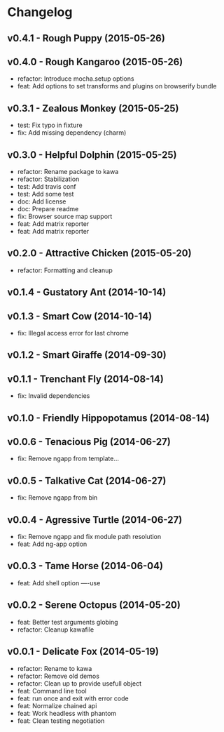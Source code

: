 Changelog
=========

v0.4.1 - Rough Puppy (2015-05-26) 
----------------------------------------------------------------------



v0.4.0 - Rough Kangaroo (2015-05-26) 
----------------------------------------------------------------------

  - refactor: Introduce mocha.setup options
  - feat: Add options to set transforms and plugins on browserify bundle


v0.3.1 - Zealous Monkey (2015-05-25) 
----------------------------------------------------------------------

  - test: Fix typo in fixture
  - fix: Add missing dependency (charm)


v0.3.0 - Helpful Dolphin (2015-05-25) 
----------------------------------------------------------------------

  - refactor: Rename package to kawa
  - refactor: Stabilization
  - test: Add travis conf
  - test: Add some test
  - doc: Add license
  - doc: Prepare readme
  - fix: Browser source map support
  - feat: Add matrix reporter
  - feat: Add matrix reporter


v0.2.0 - Attractive Chicken (2015-05-20) 
----------------------------------------------------------------------

  - refactor: Formatting and cleanup


v0.1.4 - Gustatory Ant (2014-10-14) 
----------------------------------------------------------------------



v0.1.3 - Smart Cow (2014-10-14) 
----------------------------------------------------------------------

  - fix: Illegal access error for last chrome


v0.1.2 - Smart Giraffe (2014-09-30) 
----------------------------------------------------------------------



v0.1.1 - Trenchant Fly (2014-08-14) 
----------------------------------------------------------------------

  - fix: Invalid dependencies


v0.1.0 - Friendly Hippopotamus (2014-08-14) 
----------------------------------------------------------------------



v0.0.6 - Tenacious Pig (2014-06-27) 
----------------------------------------------------------------------

  - fix: Remove ngapp from template…


v0.0.5 - Talkative Cat (2014-06-27) 
----------------------------------------------------------------------

  - fix: Remove ngapp from bin


v0.0.4 - Agressive Turtle (2014-06-27) 
----------------------------------------------------------------------

  - fix: Remove ngapp and fix module path resolution
  - feat: Add ng-app option


v0.0.3 - Tame Horse (2014-06-04) 
----------------------------------------------------------------------

  - feat: Add shell option —-use


v0.0.2 - Serene Octopus (2014-05-20) 
----------------------------------------------------------------------

  - feat: Better test arguments globing
  - refactor: Cleanup kawafile


v0.0.1 - Delicate Fox (2014-05-19) 
----------------------------------------------------------------------

  - refactor: Rename to kawa
  - refactor: Remove old demos
  - refactor: Clean up to provide usefull object
  - feat: Command line tool
  - feat: run once and exit with error code
  - feat: Normalize chained api
  - feat: Work headless with phantom
  - feat: Clean testing negotiation


